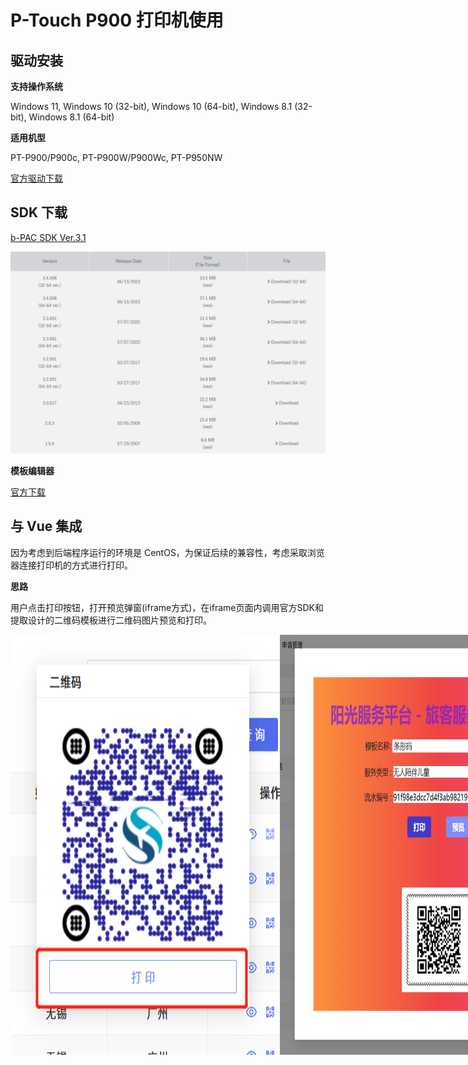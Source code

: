 ---
---

# P-Touch P900 打印机使用 #

## 驱动安装 ##

**支持操作系统**

Windows 11, Windows 10 (32-bit), Windows 10 (64-bit), Windows 8.1 (32-bit), Windows 8.1 (64-bit)

**适用机型**

PT-P900/P900c, PT-P900W/P900Wc, PT-P950NW

[官方驱动下载](https://support.brother.com/g/b/downloadend.aspx?c=cn&lang=zh&prod=p900cheas&os=10069&dlid=dlfp100982_000&flang=226&type3=347)

## SDK 下载 ##

[b-PAC SDK Ver.3.1](https://support.brother.com/g/s/es/dev/en/bpac/download/index.html?c=eu_ot&lang=zh-cn&navi=offall&comple=on&redirect=on)

![SDK 列表](/public/images/cmono-20230620090715.png)

<!-- ![](图片地址) -->
<!-- <img src="/public/images/cmono-20230620090715.png" data-fancybox="gallery"/> -->

**模板编辑器**

[官方下载](https://mksoftcdnhp.yesky.com/648fbc3e/65f2fe1f7889a07d90bdb09f031dac49/uploadsoft/PT_EDITOR_51012_CH.exe)

## 与 Vue 集成 ##

因为考虑到后端程序运行的环境是 CentOS，为保证后续的兼容性，考虑采取浏览器连接打印机的方式进行打印。

**思路**

用户点击打印按钮，打开预览弹窗(iframe方式)，在iframe页面内调用官方SDK和提取设计的二维码模板进行二维码图片预览和打印。

<div style="display: flex;">
    <img src="/public/images/cmono-20230620111603.png" data-fancybox="gallery"/>
    <img src="/public/images/cmono-20230620111612.png" data-fancybox="gallery"/>
    <img src="/public/images/cmono-20230620111621.jpg" data-fancybox="gallery"/>
</div>
